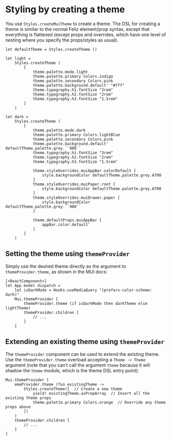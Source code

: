 # Styling by creating a theme

You use `Styles.createMuiTheme` to create a theme. The DSL for creating a theme is similar to the normal Feliz element/prop syntax, except that everything is flattened (except props and overrides, which have one level of nesting where you specify the props/styles as usual).

```f#
let defaultTheme = Styles.createTheme ()

let light =
    Styles.createTheme (
        [
            theme.palette.mode.light
            theme.palette.primary Colors.indigo
            theme.palette.secondary Colors.pink
            theme.palette.background.default' "#fff"
            theme.typography.h1.fontSize "3rem"
            theme.typography.h2.fontSize "2rem"
            theme.typography.h3.fontSize "1.5rem"
        ]
    )

let dark =
    Styles.createTheme (
        [
            theme.palette.mode.dark
            theme.palette.primary Colors.lightBlue
            theme.palette.secondary Colors.pink
            theme.palette.background.default' defaultTheme.palette.grey.``900``
            theme.typography.h1.fontSize "3rem"
            theme.typography.h2.fontSize "2rem"
            theme.typography.h3.fontSize "1.5rem"

            theme.styleOverrides.muiAppBar.colorDefault [
                style.backgroundColor defaultTheme.palette.grey.A700
            ]
            theme.styleOverrides.muiPaper.root [
                style.backgroundColor defaultTheme.palette.grey.A700
            ]
            theme.styleOverrides.muiDrawer.paper [
                style.backgroundColor defaultTheme.palette.grey.``900``
            ]

            theme.defaultProps.muiAppBar [
                appBar.color.default'
            ]
        ]
    )
```

Setting the theme using `themeProvider`
---------------------------------------

Simply use the desired theme directly as the argument to `themeProvider.theme`, as shown in the MUI docs:

```f#
[<ReactComponent>]
let App model dispatch =
    let isDarkMode = Hooks.useMediaQuery "(prefers-color-scheme: dark)"
    Mui.themeProvider [
        themeProvider.theme (if isDarkMode then darkTheme else lightTheme)
        themeProvider.children [
            // ...
        ]
    ]
```

Extending an existing theme using `themeProvider`
-------------------------------------------------

The `themeProvider` component can be used to extend the existing theme. Use the `themeProvider.theme` overload accepting a `Theme -> Theme` argument (note that you can’t call the argument `theme` because it will shadow the `theme` module, which is the theme DSL entry point):

```f#
Mui.themeProvider [
    emeProvider.theme (fun existingTheme ->
        Styles.createTheme([  // Create a new theme
            yield! existingTheme.asPropArray  // Insert all the existing theme props
            theme.palette.primary Colors.orange  // Override any theme props above
        ])
    )
    themeProvider.children [
        // ...
    ]
]
```
